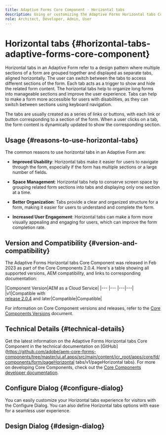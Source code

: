 ```yaml
---
title: Adaptive Forms Core Component - Horizontal tabs
description: Using or customizing the Adaptive Forms Horizontal tabs Core Component.
role: Architect, Developer, Admin, User
---
```


# Horizontal tabs {#horizontal-tabs-adaptive-forms-core-component}

Horizontal tabs in an Adaptive Form refer to a design pattern where multiple sections of a form are grouped together and displayed as separate tabs, aligned horizontally. The user can switch between the tabs to access different sections of the form. Each tab acts as a trigger to show and hide the related form content. The horizontal tabs help to organize long forms into manageable sections and improve the user experience. Tabs can help to make a form more accessible for users with disabilities, as they can switch between sections using keyboard navigation.

The tabs are usually created as a series of links or buttons, with each link or button corresponding to a section of the form. When a user clicks on a tab, the form content is dynamically updated to show the corresponding section.

## Usage {#reasons-to-use-horizontal-tabs}

The common reasons to use horizontal tabs in an Adaptive Form are:

*   **Improved Usability**: Horizontal tabs make it easier for users to navigate through the form, especially if the form has multiple sections or a large number of fields.

*   **Space Management**: Horizontal tabs help to conserve screen space by grouping related form sections into tabs and displaying only one section at a time.

*   **Better Organization**: Tabs provide a clear and organized structure for a form, making it easier for users to understand and complete the form.

*   **Increased User Engagement**: Horizontal tabs can make a form more visually appealing and engaging for users, which can improve the form completion rate.

## Version and Compatibility {#version-and-compatibility}

The Adaptive Forms Horizontal tabs Core Component was released in Feb 2023 as part of the Core Components 2.0.4. Here's a table showing all supported versions, AEM compatibility, and links to corresponding documentation:

|Component Version|AEM as a Cloud Service|
|--- |--- |---|---|
|v1|Compatible with<br>[release 2.0.4](/help/versions.md) and later|Compatible|Compatible|

For information on Core Component versions and releases, refer to the [Core Components Versions](/help/versions.md) document.


<!-- ## Sample Component Output {#sample-component-output}

To experience the Accordion Component as well as see examples of its configuration options as well as HTML and JSON output, visit the [Component Library](https://adobe.com/go/aem_cmp_library_accordion). -->


## Technical Details {#technical-details}

Get the latest information on the Adaptive Forms Horizontal tabs Core Component in the technical documentation on [GitHub](https://github.com/adobe/aem-core-forms-components/tree/master/ui.af.apps/src/main/content/jcr_root/apps/core/fd/components/form/pageHorizontal tabs/v1/pageHorizontal tabs). For more on developing Core Components, check out the [Core Components developer documentation](/help/developing/overview.md).

## Configure Dialog {#configure-dialog}

You can easily customize your Horizontal tabs experience for visitors with the Configure Dialog. You can also define Horizontal tabs options with ease for a seamless user experience.

## Design Dialog {#design-dialog}
